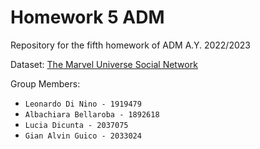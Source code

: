 # Homework 5 ADM
Repository for the fifth homework of ADM A.Y. 2022/2023

Dataset: [The Marvel Universe Social Network](https://www.kaggle.com/datasets/csanhueza/the-marvel-universe-social-network?select=hero-network.csv)

Group Members:
- `Leonardo Di Nino - 1919479`
- `Albachiara Bellaroba - 1892618`
- `Lucia Dicunta - 2037075`
- `Gian Alvin Guico - 2033024`
